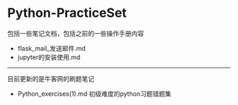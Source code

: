 # Python-PracticeSet

包括一些笔记文档，包括之前的一些操作手册内容

* flask_mail_发送邮件.md
* jupyter的安装使用.md

***

目前更新的是牛客网的刷题笔记

* Python_exercises(1).md 初级难度的python习题错题集
